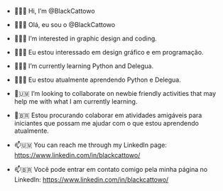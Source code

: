 - 👋🇺🇲 Hi, I’m @BlackCattowo
- 👋🇧🇷 Olá, eu sou o @BlackCattowo

- 👀🇺🇲 I’m interested in graphic design and coding.
- 👀🇧🇷 Eu estou interessado em design gráfico e em programação.

- 🌱🇺🇲 I’m currently learning Python and Delegua. 
- 🌱🇧🇷 Eu estou atualmente aprendendo Python e Delegua.


- 💞️🇺🇲 I’m looking to collaborate on newbie friendly activities that may help me with what I am currently learning.
- 💞️🇧🇷 Estou procurando colaborar em atividades amigáveis para iniciantes que possam me ajudar com o que estou aprendendo atualmente.

- 📫🇺🇲 You can reach me through my LinkedIn page: https://www.linkedin.com/in/blackcattowo/
- 📫🇧🇷 Você pode entrar em contato comigo pela minha página no LinkedIn:
https://www.linkedin.com/in/blackcattowo/

<!---
BlackCattowo/BlackCattowo is a ✨ special ✨ repository because its `README.md` (this file) appears on your GitHub profile.
You can click the Preview link to take a look at your changes.
--->
